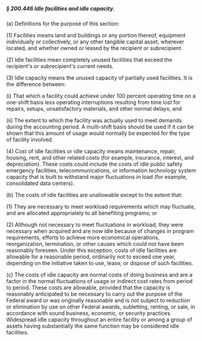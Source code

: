 ##### § 200.446 Idle facilities and idle capacity. #####

(a) Definitions for the purpose of this section:

(1) Facilities means land and buildings or any portion thereof, equipment individually or collectively, or any other tangible capital asset, wherever located, and whether owned or leased by the recipient or subrecipient.

(2) Idle facilities mean completely unused facilities that exceed the recipient's or subrecipient's current needs.

(3) Idle capacity means the unused capacity of partially used facilities. It is the difference between:

(i) That which a facility could achieve under 100 percent operating time on a one-shift basis less operating interruptions resulting from time lost for repairs, setups, unsatisfactory materials, and other normal delays; and

(ii) The extent to which the facility was actually used to meet demands during the accounting period. A multi-shift basis should be used if it can be shown that this amount of usage would normally be expected for the type of facility involved.

(4) Cost of idle facilities or idle capacity means maintenance, repair, housing, rent, and other related costs (for example, insurance, interest, and depreciation). These costs could include the costs of idle public safety emergency facilities, telecommunications, or information technology system capacity that is built to withstand major fluctuations in load (for example, consolidated data centers).

(b) The costs of idle facilities are unallowable except to the extent that:

(1) They are necessary to meet workload requirements which may fluctuate, and are allocated appropriately to all benefiting programs; or

(2) Although not necessary to meet fluctuations in workload, they were necessary when acquired and are now idle because of changes in program requirements, efforts to achieve more economical operations, reorganization, termination, or other causes which could not have been reasonably foreseen. Under this exception, costs of idle facilities are allowable for a reasonable period, ordinarily not to exceed one year, depending on the initiative taken to use, lease, or dispose of such facilities.

(c) The costs of idle capacity are normal costs of doing business and are a factor in the normal fluctuations of usage or indirect cost rates from period to period. These costs are allowable, provided that the capacity is reasonably anticipated to be necessary to carry out the purpose of the Federal award or was originally reasonable and is not subject to reduction or elimination by use on other Federal awards, subletting, renting, or sale, in accordance with sound business, economic, or security practices. Widespread idle capacity throughout an entire facility or among a group of assets having substantially the same function may be considered idle facilities.